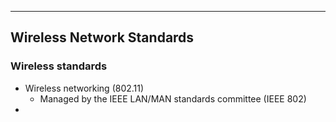
---
## Wireless Network Standards

### Wireless standards
- Wireless networking (802.11)
	- Managed by the IEEE LAN/MAN standards committee (IEEE 802)
- 